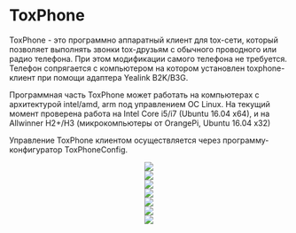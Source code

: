<a name="toxphone" />

# ToxPhone

ToxPhone - это программно аппаратный клиент для tox-сети, который позволяет выполнять звонки tox-друзьям с обычного проводного или радио телефона. При этом модификации самого телефона не требуется. Телефон сопрягается с компьютером на котором установлен toxphone-клиент при помощи адаптера  Yealink&nbsp;B2K/B3G.

Программная часть ToxPhone может работать на компьютерах с архитектурой intel/amd, arm под управлением ОС&nbsp;Linux.
На текущий момент проверена работа на Intel Core i5/i7 (Ubuntu 16.04 x64), и на Allwinner H2+/H3 (микрокомпьютеры от OrangePi, Ubuntu 16.04 x32)

Управление ToxPhone клиентом осуществляется через программу-конфигуратор ToxPhoneConfig.

<p align="center">
<img src="https://raw.githubusercontent.com/hkarel/ToxPhone/master/doc/ToxPhoneConfig_0.png"/><br>
<img src="https://raw.githubusercontent.com/hkarel/ToxPhone/master/doc/ToxPhoneConfig_1.png"/><br>
<img src="https://raw.githubusercontent.com/hkarel/ToxPhone/master/doc/ToxPhoneConfig_2.png"/><br>
<img src="https://raw.githubusercontent.com/hkarel/ToxPhone/master/doc/ToxPhoneConfig_3.png"/><br>
<img src="https://raw.githubusercontent.com/hkarel/ToxPhone/master/doc/ToxPhoneConfig_4.png"/><br>
<img src="https://raw.githubusercontent.com/hkarel/ToxPhone/master/doc/ToxPhoneConfig_5.png"/><br>
<img src="https://raw.githubusercontent.com/hkarel/ToxPhone/master/doc/ToxPhoneConfig_6.png"/><br>
</p>
